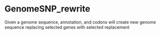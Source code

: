 # GenomeSNP_rewrite
Given a genome sequence, annotation, and codons will create new genome sequence replacing selected genes with selected replacement
